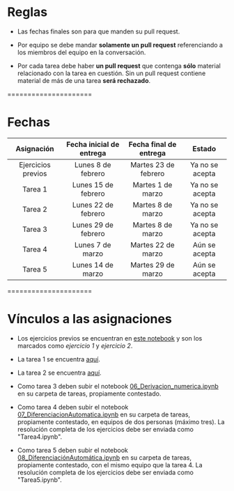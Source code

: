 # Reglas

- Las fechas finales son para que manden su pull request.

- Por equipo se debe mandar **solamente un pull request** referenciando a los miembros del equipo en la conversación.

- Por cada tarea debe haber **un pull request** que contenga **sólo** material relacionado con la tarea en cuestión. Sin un pull request contiene material de más de una tarea **será rechazado**.

=====================

# Fechas

|     Asignación     | Fecha inicial de entrega | Fecha final de entrega  |         Estado         |
|:------------------:|:------------------------:|:-----------------------:|:----------------------:|
| Ejercicios previos |    Lunes 8 de febrero    |  Martes 23 de febrero   |    Ya no se acepta     |
|      Tarea 1       |    Lunes 15 de febrero   |    Martes 1 de marzo    |    Ya no se acepta     |
|      Tarea 2       |    Lunes 22 de febrero   |    Martes 8 de marzo    |    Ya no se acepta     |
|      Tarea 3       |    Lunes 29 de febrero   |    Martes 8 de marzo    |    Ya no se acepta     |
|      Tarea 4       |      Lunes 7 de marzo    |    Martes 22 de marzo   |    Aún se acepta       |
|      Tarea 5       |      Lunes 14 de marzo   |    Martes 29 de marzo   |    Aún se acepta       |


=====================

# Vínculos a las asignaciones

- Los ejercicios previos se encuentran en [este notebook](https://github.com/lbenet/2016-2_TSFisicaComputacional/blob/master/notas_clase/01_Introd_git.ipynb) y son los marcados como *ejercicio 1* y *ejercicio 2*.

- La tarea 1 se encuentra [aquí](https://github.com/lbenet/2016-2_TSFisicaComputacional/blob/master/tareas/Tarea1.ipynb).

- La tarea 2 se encuentra [aquí](https://github.com/lbenet/2016-2_TSFisicaComputacional/blob/master/tareas/Tarea2.ipynb).

- Como tarea 3 deben subir el notebook [06_Derivacion_numerica.ipynb](https://github.com/lbenet/2016-2_TSFisicaComputacional/blob/master/notas_clase/06_Derivacion_numerica.ipynb) en su carpeta de tareas, propiamente contestado.

- Como tarea 4 deben subir el notebook [07_DiferenciacionAutomatica.ipynb](https://github.com/lbenet/2016-2_TSFisicaComputacional/blob/master/notas_clase/07_DiferenciacionAutomatica.ipynb)
en su carpeta de tareas, propiamente contestado, en equipos de dos personas (máximo tres). La resolución completa de los ejercicios debe ser enviada como "Tarea4.ipynb".

- Como tarea 5 deben subir el notebook [08_DiferenciaciónAutomática.ipynb](https://github.com/lbenet/2016-2_TSFisicaComputacional/blob/master/notas_clase/08_Diferenciaci%C3%B3nAutom%C3%A1tica.ipynb) en su carpeta de tareas, propiamente contestado, con el mismo equipo que la tarea 4. La resolución completa de los ejercicios debe ser enviada como "Tarea5.ipynb".
